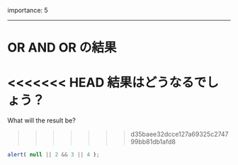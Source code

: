 importance: 5

---

# OR AND OR の結果

<<<<<<< HEAD
結果はどうなるでしょう？
=======
What will the result be?
>>>>>>> d35baee32dcce127a69325c274799bb81db1afd8

```js
alert( null || 2 && 3 || 4 );
```

